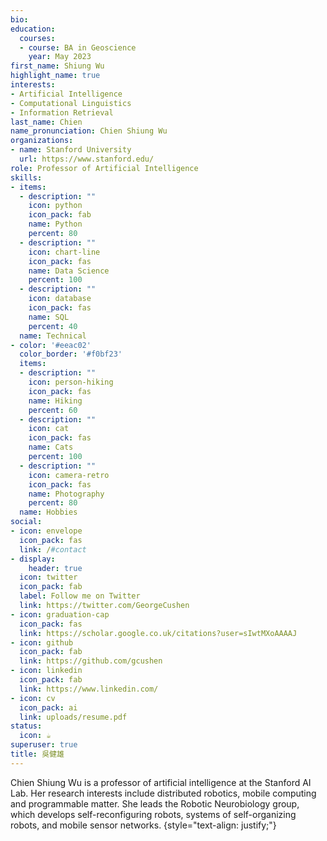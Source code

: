 ```yaml
---
bio:
education:
  courses:
  - course: BA in Geoscience
    year: May 2023
first_name: Shiung Wu
highlight_name: true
interests:
- Artificial Intelligence
- Computational Linguistics
- Information Retrieval
last_name: Chien
name_pronunciation: Chien Shiung Wu
organizations:
- name: Stanford University
  url: https://www.stanford.edu/
role: Professor of Artificial Intelligence
skills:
- items:
  - description: ""
    icon: python
    icon_pack: fab
    name: Python
    percent: 80
  - description: ""
    icon: chart-line
    icon_pack: fas
    name: Data Science
    percent: 100
  - description: ""
    icon: database
    icon_pack: fas
    name: SQL
    percent: 40
  name: Technical
- color: '#eeac02'
  color_border: '#f0bf23'
  items:
  - description: ""
    icon: person-hiking
    icon_pack: fas
    name: Hiking
    percent: 60
  - description: ""
    icon: cat
    icon_pack: fas
    name: Cats
    percent: 100
  - description: ""
    icon: camera-retro
    icon_pack: fas
    name: Photography
    percent: 80
  name: Hobbies
social:
- icon: envelope
  icon_pack: fas
  link: /#contact
- display:
    header: true
  icon: twitter
  icon_pack: fab
  label: Follow me on Twitter
  link: https://twitter.com/GeorgeCushen
- icon: graduation-cap
  icon_pack: fas
  link: https://scholar.google.co.uk/citations?user=sIwtMXoAAAAJ
- icon: github
  icon_pack: fab
  link: https://github.com/gcushen
- icon: linkedin
  icon_pack: fab
  link: https://www.linkedin.com/
- icon: cv
  icon_pack: ai
  link: uploads/resume.pdf
status:
  icon: ☕️
superuser: true
title: 吳健雄
---
```


Chien Shiung Wu is a professor of artificial intelligence at the Stanford AI Lab. Her research interests include distributed robotics, mobile computing and programmable matter. She leads the Robotic Neurobiology group, which develops self-reconfiguring robots, systems of self-organizing robots, and mobile sensor networks.
{style="text-align: justify;"}
